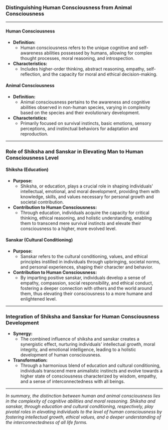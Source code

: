 ### Distinguishing Human Consciousness from Animal Consciousness

---

#### Human Consciousness

- **Definition:**
  - Human consciousness refers to the unique cognitive and self-awareness abilities possessed by humans, allowing for complex thought processes, moral reasoning, and introspection.
- **Characteristics:**
  - Includes higher-order thinking, abstract reasoning, empathy, self-reflection, and the capacity for moral and ethical decision-making.

#### Animal Consciousness

- **Definition:**
  - Animal consciousness pertains to the awareness and cognitive abilities observed in non-human species, varying in complexity based on the species and their evolutionary development.
- **Characteristics:**
  - Primarily focused on survival instincts, basic emotions, sensory perceptions, and instinctual behaviors for adaptation and reproduction.

---

### Role of Shiksha and Sanskar in Elevating Man to Human Consciousness Level

#### Shiksha (Education)

- **Purpose:**
  - Shiksha, or education, plays a crucial role in shaping individuals' intellectual, emotional, and moral development, providing them with knowledge, skills, and values necessary for personal growth and societal contribution.
- **Contribution to Human Consciousness:**
  - Through education, individuals acquire the capacity for critical thinking, ethical reasoning, and holistic understanding, enabling them to transcend mere survival instincts and elevate their consciousness to a higher, more evolved level.

#### Sanskar (Cultural Conditioning)

- **Purpose:**
  - Sanskar refers to the cultural conditioning, values, and ethical principles instilled in individuals through upbringing, societal norms, and personal experiences, shaping their character and behavior.
- **Contribution to Human Consciousness:**
  - By imparting positive sanskar, individuals develop a sense of empathy, compassion, social responsibility, and ethical conduct, fostering a deeper connection with others and the world around them, thus elevating their consciousness to a more humane and enlightened level.

---

### Integration of Shiksha and Sanskar for Human Consciousness Development

- **Synergy:**
  - The combined influence of shiksha and sanskar creates a synergistic effect, nurturing individuals' intellectual growth, moral integrity, and emotional intelligence, leading to a holistic development of human consciousness.
- **Transformation:**
  - Through a harmonious blend of education and cultural conditioning, individuals transcend mere animalistic instincts and evolve towards a higher state of consciousness characterized by wisdom, empathy, and a sense of interconnectedness with all beings.

---

_In summary, the distinction between human and animal consciousness lies in the complexity of cognitive abilities and moral reasoning. Shiksha and sanskar, through education and cultural conditioning, respectively, play pivotal roles in elevating individuals to the level of human consciousness by fostering intellectual growth, ethical values, and a deeper understanding of the interconnectedness of all life forms._
